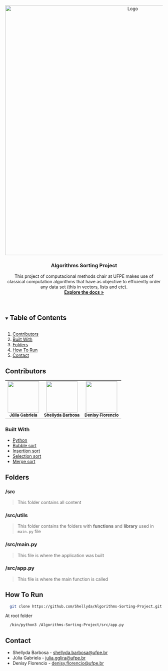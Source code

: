 <!-- PROJECT LOGO -->
<br />
<p align="center">
  <a href="https://github.com/citi-onboarding/TechCenter">
    <img src="https://growthhouse.com.br/wp-content/uploads/2020/11/algoritmo.png" alt="Logo" width="800" height="auto">
  </a>

  <h3 align="center">Algorithms Sorting Project</h3>

  <p align="center">
    This project of computacional methods chair at UFPE makes use of classical computation algorithms that have as objective to efficiently order any data set (this in vectors, lists and etc).
    <br />
    <a href="https://github.com/Shellyda/Algorithms-Sorting-Project"><strong>Explore the docs »</strong></a>
    <br />
    <br />
  </p>
</p>


<!-- TABLE OF CONTENTS -->
<details open="open">
  <summary><h2 style="display: inline-block">Table of Contents</h2></summary>
  <ol>
    <li><a href="#contributors">Contributors</a></li>
    <li><a href="#built-with">Built With</a></li>
        <li><a href="#folders">Folders</a></li>
        <li><a href="#how-to-run">How To Run</a></li>
    <li><a href="#contact">Contact</a></li>
  </ol>
</details>

## Contributors

<table>
  <tr>
<td align="center"><a href="https://github.com/Juliaggl20"><img src="https://avatars.githubusercontent.com/u/95757064?v=4" width="100px;" alt=""/><br /><sub><b>Júlia Gabriela</b></sub></a><br/></td>

<td align="center"><a href="https://github.com/Shellyda"><img src="https://avatars.githubusercontent.com/u/69990297?v=4" width="100px;" alt=""/><br /><sub><b>Shellyda Barbosa</b></sub></a><br/></td>


<td align="center"><a href="https://github.com/denisyf"><img src="https://avatars.githubusercontent.com/u/33918949?v=4" width="100px;" alt=""/><br /><sub><b>Denisy Florencio</b></sub></a><br/></td>
</tr>
 </table>

### Built With

* [ Python ](https://www.python.org/)
* [ Bubble sort ](https://pt.wikipedia.org/wiki/Bubble_sort)
* [ Insertion sort ](https://pt.wikipedia.org/wiki/Insertion_sort)
* [ Selection sort ](https://pt.wikipedia.org/wiki/Selection_sort)
* [ Merge sort ](https://en.wikipedia.org/wiki/Merge_sort)

## Folders

### /src
  > This folder contains all content
### /src/utils
  > This folder contains the folders with **functions** and **library** used in `main.py` file
### /src/main.py
  > This file is where the application was built  
### /src/app.py
  > This file is where the main function is called  

## How To Run 

```sh
  git clone https://github.com/Shellyda/Algorithms-Sorting-Project.git
```

At root folder 
```sh
  /bin/python3 /Algorithms-Sorting-Project/src/app.py
```

## Contact
- Shellyda Barbosa - shellyda.barbosa@ufpe.br
- Júlia Gabriela - julia.gglira@ufpe.br
- Denisy Florencio - denisy.florencio@ufpe.br


<!-- MARKDOWN LINKS & IMAGES -->
<!-- https://www.markdownguide.org/basic-syntax/#reference-style-links -->
[contributors-shield]: https://img.shields.io/github/contributors/github_username/repo.svg?style=for-the-badge
[contributors-url]: https://github.com/github_username/repo/graphs/contributors
[forks-shield]: https://img.shields.io/github/forks/github_username/repo.svg?style=for-the-badge
[forks-url]: https://github.com/github_username/repo/network/members
[stars-shield]: https://img.shields.io/github/stars/github_username/repo.svg?style=for-the-badge
[stars-url]: https://github.com/github_username/repo/stargazers
[issues-shield]: https://img.shields.io/github/issues/github_username/repo.svg?style=for-the-badge
[issues-url]: https://github.com/github_username/repo/issues
[license-shield]: https://img.shields.io/github/license/github_username/repo.svg?style=for-the-badge
[license-url]: https://github.com/github_username/repo/blob/master/LICENSE.txt
[linkedin-shield]: https://img.shields.io/badge/-LinkedIn-black.svg?style=for-the-badge&logo=linkedin&colorB=555
[linkedin-url]: https://linkedin.com/in/github_username
